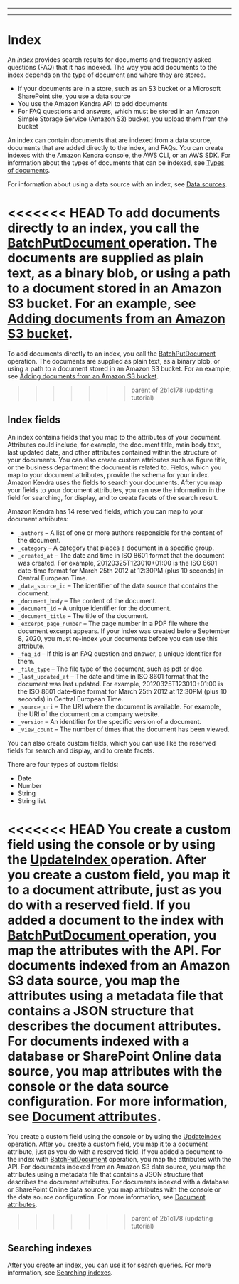 --------

--------

# Index<a name="hiw-index"></a>

An *index* provides search results for documents and frequently asked questions \(FAQ\) that it has indexed\. The way you add documents to the index depends on the type of document and where they are stored\.
+ If your documents are in a store, such as an S3 bucket or a Microsoft SharePoint site, you use a data source
+ You use the Amazon Kendra API to add documents
+ For FAQ questions and answers, which must be stored in an Amazon Simple Storage Service \(Amazon S3\) bucket, you upload them from the bucket

An index can contain documents that are indexed from a data source, documents that are added directly to the index, and FAQs\. You can create indexes with the Amazon Kendra console, the AWS CLI, or an AWS SDK\. For information about the types of documents that can be indexed, see [Types of documents](index-document-types.md)\.

For information about using a data source with an index, see [Data sources](hiw-data-source.md)\.

<<<<<<< HEAD
To add documents directly to an index, you call the [ BatchPutDocument ](API_BatchPutDocument.md) operation\. The documents are supplied as plain text, as a binary blob, or using a path to a document stored in an Amazon S3 bucket\. For an example, see [Adding documents from an Amazon S3 bucket](in-adding-plain-text.md)\.
=======
To add documents directly to an index, you call the [BatchPutDocument](API_BatchPutDocument.md) operation\. The documents are supplied as plain text, as a binary blob, or using a path to a document stored in an Amazon S3 bucket\. For an example, see [Adding documents from an Amazon S3 bucket](in-adding-plain-text.md)\.
>>>>>>> parent of 2b1c178 (updating tutorial)

## Index fields<a name="index-fields"></a>

An index contains fields that you map to the attributes of your document\. Attributes could include, for example, the document title, main body text, last updated date, and other attributes contained within the structure of your documents\. You can also create custom attributes such as figure title, or the business department the document is related to\. Fields, which you map to your document attributes, provide the schema for your index\. Amazon Kendra uses the fields to search your documents\. After you map your fields to your document attributes, you can use the information in the field for searching, for display, and to create facets of the search result\.

Amazon Kendra has 14 reserved fields, which you can map to your document attributes:
+ `_authors` – A list of one or more authors responsible for the content of the document\.
+ `_category` – A category that places a document in a specific group\.
+ `_created_at` – The date and time in ISO 8601 format that the document was created\. For example, 20120325T123010\+01:00 is the ISO 8601 date\-time format for March 25th 2012 at 12:30PM \(plus 10 seconds\) in Central European Time\.
+ `_data_source_id` – The identifier of the data source that contains the document\.
+ `_document_body` – The content of the document\.
+ `_document_id` – A unique identifier for the document\.
+ `_document_title` – The title of the document\.
+ `_excerpt_page_number` – The page number in a PDF file where the document excerpt appears\. If your index was created before September 8, 2020, you must re\-index your documents before you can use this attribute\.
+ `_faq_id` – If this is an FAQ question and answer, a unique identifier for them\.
+ `_file_type` – The file type of the document, such as pdf or doc\.
+ `_last_updated_at` – The date and time in ISO 8601 format that the document was last updated\. For example, 20120325T123010\+01:00 is the ISO 8601 date\-time format for March 25th 2012 at 12:30PM \(plus 10 seconds\) in Central European Time\.
+ `_source_uri` – The URI where the document is available\. For example, the URI of the document on a company website\.
+ `_version` – An identifier for the specific version of a document\.
+ `_view_count` – The number of times that the document has been viewed\.

You can also create custom fields, which you can use like the reserved fields for search and display, and to create facets\. 

There are four types of custom fields:
+ Date
+ Number
+ String
+ String list

<<<<<<< HEAD
You create a custom field using the console or by using the [ UpdateIndex ](API_UpdateIndex.md) operation\. After you create a custom field, you map it to a document attribute, just as you do with a reserved field\. If you added a document to the index with [ BatchPutDocument ](API_BatchPutDocument.md) operation, you map the attributes with the API\. For documents indexed from an Amazon S3 data source, you map the attributes using a metadata file that contains a JSON structure that describes the document attributes\. For documents indexed with a database or SharePoint Online data source, you map attributes with the console or the data source configuration\. For more information, see [Document attributes](hiw-document-attributes.md)\.
=======
You create a custom field using the console or by using the [UpdateIndex](API_UpdateIndex.md) operation\. After you create a custom field, you map it to a document attribute, just as you do with a reserved field\. If you added a document to the index with [BatchPutDocument](API_BatchPutDocument.md) operation, you map the attributes with the API\. For documents indexed from an Amazon S3 data source, you map the attributes using a metadata file that contains a JSON structure that describes the document attributes\. For documents indexed with a database or SharePoint Online data source, you map attributes with the console or the data source configuration\. For more information, see [Document attributes](hiw-document-attributes.md)\.
>>>>>>> parent of 2b1c178 (updating tutorial)

## Searching indexes<a name="index-searching"></a>

After you create an index, you can use it for search queries\. For more information, see [Searching indexes](searching.md)\.